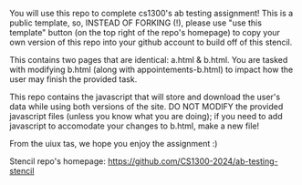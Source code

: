 You will use this repo to complete cs1300's ab testing assignment! 
This is a public template, so, INSTEAD OF FORKING (!), please use "use this template" button (on the top right of the repo's homepage) to copy your own version of this repo into your github account to build off of this stencil.

This contains two pages that are identical: a.html & b.html. You are tasked with modifying b.html (along with appointements-b.html) to impact how the user may finish the provided task.

This repo contains the javascript that will store and download the user's data while using both versions of the site. DO NOT MODIFY the provided javascript files (unless you know what you are doing); if you need to add javascript to accomodate your changes to b.html, make a new file!

From the uiux tas, we hope you enjoy the assignment :)



Stencil repo's homepage: https://github.com/CS1300-2024/ab-testing-stencil
